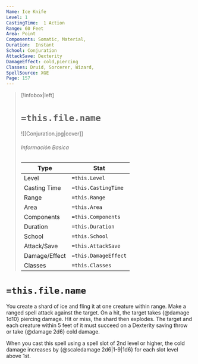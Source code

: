 ```yaml
---
Name: Ice Knife
Level: 1
CastingTime:  1 Action 
Range: 60 Feet
Area: Point
Components: Somatic, Material, 
Duration:  Instant  
School: Conjuration
AttackSave: Dexterity
DamageEffect: cold,piercing
Classes: Druid, Sorcerer, Wizard, 
SpellSource: XGE
Page: 157
---
```


>[!infobox|left]
># `=this.file.name`
>![[Conjuration.jpg|cover]]
> ###### Información Basica
> Type |  Stat |
> ---|---|
> Level | `=this.Level` |
> Casting Time | `=this.CastingTime` |
> Range | `=this.Range` |
> Area | `=this.Area` |
> Components | `=this.Components` |
> Duration | `=this.Duration` |
> School | `=this.School` |
> Attack/Save | `=this.AttackSave` |
> Damage/Effect | `=this.DamageEffect` |
> Classes | `=this.Classes` |

# `=this.file.name`
You create a shard of ice and fling it at one creature within range. Make a ranged spell attack against the target. On a hit, the target takes {@damage 1d10} piercing damage. Hit or miss, the shard then explodes. The target and each creature within 5 feet of it must succeed on a Dexterity saving throw or take {@damage 2d6} cold damage.



 


When you cast this spell using a spell slot of 2nd level or higher, the cold damage increases by {@scaledamage 2d6|1-9|1d6} for each slot level above 1st. 